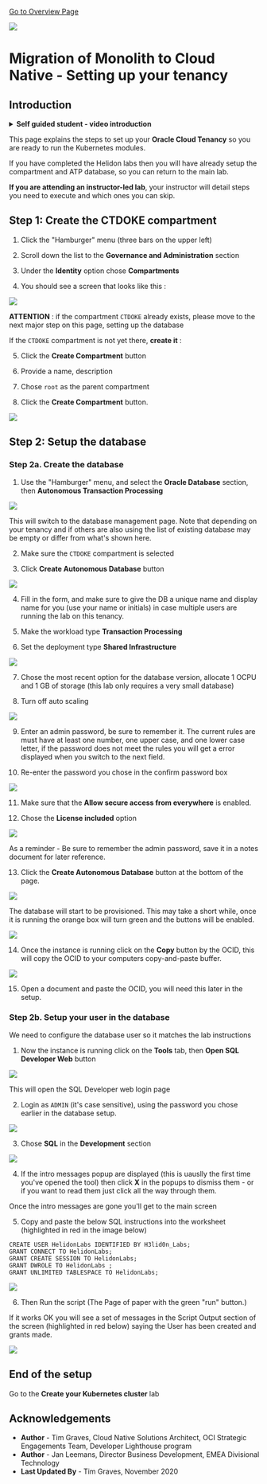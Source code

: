 [Go to Overview Page](../README.md)

![](../../../common/images/customer.logo2.png)

# Migration of Monolith to Cloud Native - Setting up your tenancy



## Introduction

<details><summary><b>Self guided student - video introduction</b></summary>

This video is an introduction to the Kubernetes labs setup - for people who have not done the Helidon and docker sections. Once you've watched it please press the "Back" button on your browser to return to the labs.

[![Kubernetes labs only setup Introduction Video](https://img.youtube.com/vi/o3KqqMqRxPk/0.jpg)](https://youtu.be/o3KqqMqRxPk "Kubernetes labs only setup introduction video")

---

</details>

This page explains the steps to set up your **Oracle Cloud Tenancy** so you are ready to run the Kubernetes modules. 

If you have completed the Helidon labs then you will have already setup the compartment and ATP database, so you can return to the main lab.

**If you are attending an instructor-led lab**, your instructor will detail steps you need to execute and which ones you can skip.

## Step 1: Create the CTDOKE compartment

  1. Click the "Hamburger" menu (three bars on the upper left)

  2. Scroll down the list to the **Governance and Administration** section

  3. Under the **Identity** option chose **Compartments**

  4. You should see a screen that looks like this : 

  ![](images/compartments.png)

  
**ATTENTION** : if the compartment `CTDOKE` already exists, please move to the next major step on this page, setting up the database

If the `CTDOKE` compartment is not yet there, **create it** : 
  
  5. Click the **Create Compartment** button
  
  6. Provide a name, description
  
  7. Chose `root` as the parent compartment
  
  8. Click the **Create Compartment** button.

  ![](images/create-compartment.png)

## Step 2: Setup the database

### Step 2a. Create the database

  1. Use the "Hamburger" menu, and select the **Oracle Database** section, then **Autonomous Transaction Processing**

  ![](images/db-01-atp-menu.png)

This will switch to the database management page. Note that depending on your tenancy and if others are also using the list of existing database may be empty or differ from what's shown here.

  2. Make sure the `CTDOKE` compartment is selected

  3. Click **Create Autonomous Database** button

  ![](images/db-02-atp-compartment-create.png)

  4. Fill in the form, and make sure to give the DB a unique name and display name for you (use your name or initials) in case multiple users are running the lab on this tenancy.

  5. Make the workload type **Transaction Processing**

  6. Set the deployment type **Shared Infrastructure**

  ![](images/db-03-atp-create-form-identity.png)

  7. Chose the most recent option for the database version, allocate 1 OCPU and 1 GB of storage (this lab only requires a very small database)

  8. Turn off auto scaling

  ![](images/db-04-atp-create-form-config.png)

  9. Enter an admin password, be sure to remember it. The current rules are must have at least one number, one upper case, and one lower case letter, if the password does not meet the rules you will get a error displayed when you switch to the next field.

  10. Re-enter the password you chose in the confirm password box

  ![](images/db-05-atp-create-form-password.png)

  11. Make sure that the **Allow secure access from everywhere** is enabled.

  12. Chose the **License included** option

  ![](images/db-06-atp-create-form-access-and-license.png)

As a reminder - Be sure to remember the admin password, save it in a notes document for later reference.

  13. Click the **Create Autonomous Database** button at the bottom of the page.

  ![](images/db-10-atp-creation-in-progress.png)

The database will start to be provisioned. This may take a short while, once it is running the orange box will turn green and the buttons will be enabled.

  ![](images/db-11-atp-creation-completed.png)

  14. Once the instance is running click on the **Copy** button by the OCID, this will copy the OCID to your computers copy-and-paste buffer.

  ![](images/db-12-atp-get-ocid.png)

  15. Open a document and paste the OCID, you will need this later in the setup.


### Step 2b. Setup your user in the database

We need to configure the database user so it matches the lab instructions

  1. Now the instance is running click on the **Tools** tab, then **Open SQL Developer Web** button

  ![](images/db-20-atp-access-sql-developer-web.png)

This will open the SQL Developer web login page

  2. Login as `ADMIN` (it's case sensitive), using the password you chose earlier in the database setup.

  ![](images/db-21-sql-developer-web-login.png)
  
  3. Chose **SQL**  in the **Development** section
  
  ![](images/db-21a-sql-developer-web-selection.png)
  
  4. If the intro messages popup are displayed (this is uauslly the first time you've opened the tool) then click **X** in the popups to dismiss them - or if you want to read them just click all the way through them.

Once the intro messages are gone you'll get to the main screen

  5. Copy and paste the below SQL instructions into the worksheet (highlighted in red in the image below)

  ```
CREATE USER HelidonLabs IDENTIFIED BY H3lid0n_Labs;
GRANT CONNECT TO HelidonLabs;
GRANT CREATE SESSION TO HelidonLabs;
GRANT DWROLE TO HelidonLabs ;
GRANT UNLIMITED TABLESPACE TO HelidonLabs;
```

  ![](images/db-22-sql-developer-web-worksheet.png)

  6. Then Run the script (The Page of paper with the green "run" button.) 

If it works OK you will see a set of messages in the Script Output section of the screen (highlighted in red below) saying the User has been created and grants made.

  ![](images/db-23-sql-developer-web-script-output.png)


## End of the setup

Go to the **Create your Kubernetes cluster** lab

## Acknowledgements

* **Author** - Tim Graves, Cloud Native Solutions Architect, OCI Strategic Engagements Team, Developer Lighthouse program
* **Author** - Jan Leemans, Director Business Development, EMEA Divisional Technology
* **Last Updated By** - Tim Graves, November 2020

